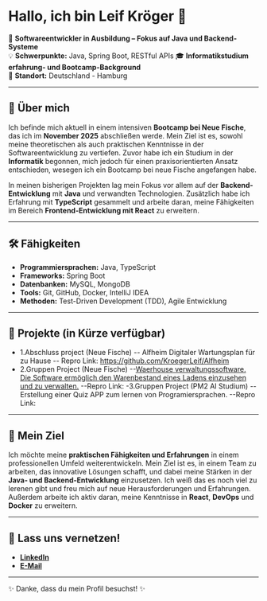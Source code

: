# Hallo, ich bin Leif Kröger 👋

🌱 **Softwareentwickler in Ausbildung – Fokus auf Java und Backend-Systeme**  
💡 **Schwerpunkte:** Java, Spring Boot, RESTful APIs 
🎓 **Informatikstudium erfahrung- und Bootcamp-Background**  
📍 **Standort:** Deutschland - Hamburg

---

## 🚀 Über mich

Ich befinde mich aktuell in einem intensiven **Bootcamp bei Neue Fische**, das ich im **November 2025** abschließen werde. Mein Ziel ist es, sowohl meine theoretischen als auch praktischen Kenntnisse in der Softwareentwicklung zu vertiefen. Zuvor habe ich ein Studium in der **Informatik** begonnen, mich jedoch für einen praxisorientierten Ansatz entschieden, wesegen ich ein Bootcamp bei neue Fische angefangen habe.

In meinen bisherigen Projekten lag mein Fokus vor allem auf der **Backend-Entwicklung** mit **Java** und verwandten Technologien. Zusätzlich habe ich Erfahrung mit **TypeScript** gesammelt und arbeite daran, meine Fähigkeiten im Bereich **Frontend-Entwicklung mit React** zu erweitern.

---

## 🛠️ Fähigkeiten

- **Programmiersprachen:** Java, TypeScript  
- **Frameworks:** Spring Boot  
- **Datenbanken:** MySQL, MongoDB  
- **Tools:** Git, GitHub, Docker, IntelliJ IDEA  
- **Methoden:** Test-Driven Development (TDD), Agile Entwicklung  

---

## 🌟 Projekte (in Kürze verfügbar)

- 1.Abschluss project (Neue Fische)
-- Alfheim Digitaler Wartungsplan für zu Hause
-- Repro Link: https://github.com/KroegerLeif/Alfheim
- 2.Gruppen Project (Neue Fische)
--[Waerhouse verwaltungssoftware. Die Software ermöglich den Warenbestand eines Ladens einzusehen und zu verwalten.](https://github.com/KroegerLeif/Stock_App)
--Repro Link:
-3.Gruppen Project (PM2 AI Studium)
--Erstellung einer Quiz APP zum lernen von Programiersprachen. 
--Repro Link:



---

## 🌟 Mein Ziel

Ich möchte meine **praktischen Fähigkeiten und Erfahrungen** in einem professionellen Umfeld weiterentwickeln. Mein Ziel ist es, in einem Team zu arbeiten, das innovative Lösungen schafft, und dabei meine Stärken in der **Java- und Backend-Entwicklung** einzusetzen. Ich weiß das es noch viel zu lerenen gibt und freu mich auf neue Herausforderungen und Erfahrungen. Außerdem arbeite ich aktiv daran, meine Kenntnisse in **React**, **DevOps** und **Docker** zu erweitern.

---

## 🤝 Lass uns vernetzen!

- [**LinkedIn**](https://www.linkedin.com/in/leifkroeger)  
- [**E-Mail**](mailto:Leif.kr@outlook.com)  

---

✨ Danke, dass du mein Profil besuchst! ✨
